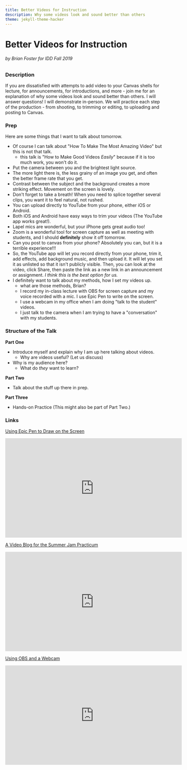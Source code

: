 ```yaml
---
title: Better Videos for Instruction
description: Why some videos look and sound better than others
theme: jekyll-theme-hacker
---
```


# Better Videos for Instruction
###### by Brian Foster for IDD Fall 2019

### Description
If you are dissatisfied with attempts to add video to your Canvas shells for lecture, for announcements, for introductions, and more - join me for an explanation of why some videos look and sound better than others. I will answer questions! I will demonstrate in-person. We will practice each step of the production - from shooting, to trimming or editing, to uploading and posting to Canvas.

### Prep

Here are some things that I want to talk about tomorrow.
- Of course I can talk about "How To Make The Most Amazing Video" but this is not that talk.
  - this talk is "How to Make Good Videos *Easily*" because if it is too much work, you won't do it.
- Put the camera between you and the brightest light source.
- The more light there is, the less grainy of an image you get, and often the better frame rate that you get.
- Contrast between the subject and the background creates a more striking effect. Movement on the screen is lovely.
- Don't forget to take a breath! When you need to splice together several clips, you want it to feel natural, not rushed.
- You can upload directly to YouTube from your phone, either iOS or Android.
- Both iOS and Android have easy ways to trim your videos (The YouTube app works great!).
- Lapel mics are wonderful, but your iPhone gets great audio too!
- Zoom is a wonderful tool for screen capture as well as meeting with students, and I should **definitely** show it off tomorrow.
- Can you post to canvas from your phone? Absolutely you can, but it is a terrible experience!!!
- So, the YouTube app will let you record directly from your phone, trim it, add effects, add background music, and then upload it. It will let you set it as unlisted so that it isn't publicly visible. Then, you can look at the video, click Share, then paste the link as a new link in an announcement or assignment. *I think this is the best option for us.*
- I definitely want to talk about my methods, how I set my videos up.
  - what are those methods, Brian?
  - I record my in-class lecture with OBS for screen capture and my voice recorded with a mic. I use Epic Pen to write on the screen.
  - I use a webcam in my office when I am doing "talk to the student" videos.
  - I just talk to the camera when I am trying to have a "conversation" with my students.

### Structure of the Talk
**Part One**
* Introduce myself and explain why I am up here talking about videos.
  * Why are videos useful? (Let us discuss)
* Why is my audience here?
  * What do *they* want to learn?
  
**Part Two**
* Talk about the stuff up there in prep.

**Part Three**
* Hands-on Practice (This might also be part of Part Two.)

### Links
[Using Epic Pen to Draw on the Screen](https://youtu.be/cs7p5qlubHk?t=360)
<iframe width="560" height="315" src="https://www.youtube.com/embed/cs7p5qlubHk?start=360" frameborder="0" allow="accelerometer; autoplay; encrypted-media; gyroscope; picture-in-picture" allowfullscreen></iframe>

[A Video Blog for the Summer Jam Practicum](https://youtu.be/6gQUqkUKnkg)
<iframe width="560" height="315" src="https://www.youtube.com/embed/6gQUqkUKnkg" frameborder="0" allow="accelerometer; autoplay; encrypted-media; gyroscope; picture-in-picture" allowfullscreen></iframe>

[Using OBS and a Webcam](https://youtu.be/7cqfYVy_AqU)
<iframe width="560" height="315" src="https://www.youtube.com/embed/7cqfYVy_AqU" frameborder="0" allow="accelerometer; autoplay; encrypted-media; gyroscope; picture-in-picture" allowfullscreen></iframe>
